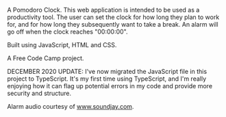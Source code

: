 A Pomodoro Clock. This web application is intended to be used as a productivity tool. The user can set the clock for how long they plan to work for, and for how long they subsequently want to take a break. An alarm will go off when the clock reaches "00:00:00".

Built using JavaScript, HTML and CSS.

A Free Code Camp project.

DECEMBER 2020 UPDATE: I've now migrated the JavaScript file in this project to TypeScript. It's my first time using TypeScript, and I'm really enjoying how it can flag up potential errors in my code and provide more security and structure.

Alarm audio courtesy of www.soundjay.com.
